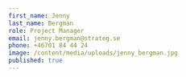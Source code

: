 ```yaml
---
first_name: Jenny
last_name: Bergman
role: Project Manager
email: jenny.bergman@strateg.se
phone: +46701 84 44 24
image: /content/media/uploads/jenny_bergman.jpg
published: true
---
```


